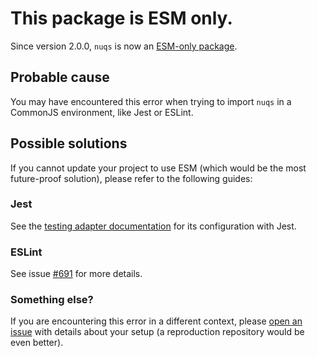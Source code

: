 # This package is ESM only.

Since version 2.0.0, `nuqs` is now an [ESM-only package](https://gist.github.com/sindresorhus/a39789f98801d908bbc7ff3ecc99d99c).

## Probable cause

You may have encountered this error when trying to import `nuqs` in a CommonJS
environment, like Jest or ESLint.

## Possible solutions

If you cannot update your project to use ESM (which would be the most future-proof
solution), please refer to the following guides:

### Jest

See the [testing adapter documentation](https://nuqs.47ng.com/docs/testing#with-jest)
for its configuration with Jest.

### ESLint

See issue [#691](https://github.com/47ng/nuqs/issues/691) for more details.

### Something else?

If you are encountering this error in a different context, please
[open an issue](https://github.com/47ng/nuqs/issues/new) with details about
your setup (a reproduction repository would be even better).
